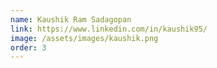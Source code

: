 ```yaml
---
name: Kaushik Ram Sadagopan
link: https://www.linkedin.com/in/kaushik95/ 
image: /assets/images/kaushik.png
order: 3
---
```

